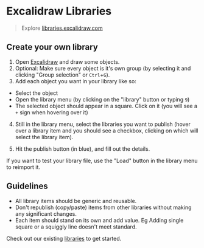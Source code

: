 # Excalidraw Libraries

> Explore [libraries.excalidraw.com](https://libraries.excalidraw.com)

## Create your own library

1. Open [Excalidraw](https://excalidraw.com/) and draw some objects.
2. Optional: Make sure every object is it's own group (by selecting it and clicking "Group selection" or `Ctrl`+`G`).
3. Add each object you want in your library like so:

- Select the object
- Open the library menu (by clicking on the "library" button or typing `9`)
- The selected object should appear in a square. Click on it (you will see a `+` sign when hovering over it)

4. Still in the library menu, select the libraries you want to publish (hover over a library item and you should see a checkbox, clicking on which will select the library item).

5. Hit the publish button (in blue), and fill out the details.

<!--Add a GIF here once the library changes look good!-->

If you want to test your library file, use the "Load" button in the library menu to reimport it.

## Guidelines

-  All library items should be generic and reusable.
- Don't republish (copy/paste) items from other libraries without making any significant changes.
- Each item should stand on its own and add value.
Eg Adding single square or a squiggly line doesn't meet standard.

Check out our existing [libraries](https://libraries.excalidraw.com/?theme=light&sort=default) to get started.


